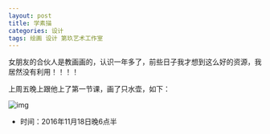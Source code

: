 ```yaml
---
layout: post
title: 学素描
categories: 设计
tags: 绘画 设计 第玖艺术工作室
---
```


女朋友的合伙人是教画画的，认识一年多了，前些日子我才想到这么好的资源，我居然没有利用！！！！

上周五晚上跟他上了第一节课，画了只水壶，如下：

![img](../image/2016-11-18-水壶.png)

* 时间：2016年11月18日晚6点半


